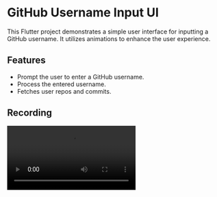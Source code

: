 # GitHub Username Input UI

This Flutter project demonstrates a simple user interface for inputting a GitHub username. It utilizes animations to enhance the user experience.

## Features

- Prompt the user to enter a GitHub username.
- Process the entered username.
- Fetches user repos and commits.

## Recording

![Recording](assets/videos/Github_App.mp4)
